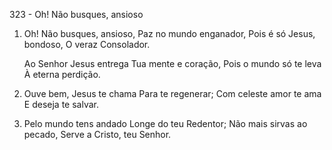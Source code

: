 323 - Oh! Não busques, ansioso

1. Oh! Não busques, ansioso,
   Paz no mundo enganador,
   Pois é só Jesus, bondoso,
   O veraz Consolador.

   Ao Senhor Jesus entrega
   Tua mente e coração,
   Pois o mundo só te leva
   À eterna perdição.

2. Ouve bem, Jesus te chama
   Para te regenerar;
   Com celeste amor te ama
   E deseja te salvar.

3. Pelo mundo tens andado
   Longe do teu Redentor;
   Não mais sirvas ao pecado,
   Serve a Cristo, teu Senhor.
